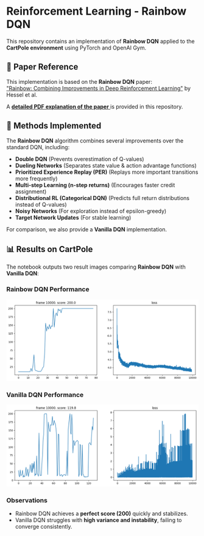 # Reinforcement Learning - Rainbow DQN

This repository contains an implementation of **Rainbow DQN** applied to the **CartPole environment** using PyTorch and OpenAI Gym. 

## 📄 Paper Reference
This implementation is based on the **Rainbow DQN** paper:  
["Rainbow: Combining Improvements in Deep Reinforcement Learning"](https://arxiv.org/abs/1710.02298) by Hessel et al.

A [**detailed PDF explanation of the paper** ](Reinforcement_Learning_Rainbow_Explained.pdf) is provided in this repository.

## 📌 Methods Implemented
The **Rainbow DQN** algorithm combines several improvements over the standard DQN, including:
- **Double DQN** (Prevents overestimation of Q-values)
- **Dueling Networks** (Separates state value & action advantage functions)
- **Prioritized Experience Replay (PER)** (Replays more important transitions more frequently)
- **Multi-step Learning (n-step returns)** (Encourages faster credit assignment)
- **Distributional RL (Categorical DQN)** (Predicts full return distributions instead of Q-values)
- **Noisy Networks** (For exploration instead of epsilon-greedy)
- **Target Network Updates** (For stable learning)

For comparison, we also provide a **Vanilla DQN** implementation.

## 📊 Results on CartPole
The notebook outputs two result images comparing **Rainbow DQN** with **Vanilla DQN**:

### **Rainbow DQN Performance**
![Rainbow DQN](images/rainbow.png)

### **Vanilla DQN Performance**
![Vanilla DQN](images/vanilla_dqn.png)

### **Observations**
- Rainbow DQN achieves a **perfect score (200)** quickly and stabilizes.
- Vanilla DQN struggles with **high variance and instability**, failing to converge consistently.

